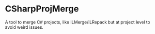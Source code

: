 # CSharpProjMerge
A tool to merge C# projects, like ILMerge/ILRepack but at project level to avoid weird issues.
